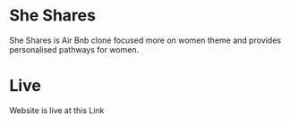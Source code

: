 # She Shares
She Shares is Air Bnb clone focused more on women theme and provides personalised pathways for women.

# Live
Website is live at this Link
